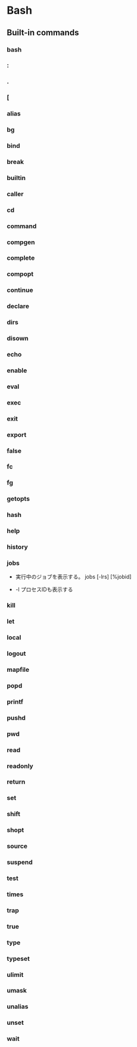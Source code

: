 # Bash
## Built-in commands
### bash
### :
### .
### [
### alias
### bg
### bind
### break
### builtin
### caller
### cd
### command
### compgen
### complete
### compopt
### continue
### declare
### dirs
### disown
### echo
### enable
### eval
### exec
### exit
### export
### false
### fc
### fg
### getopts
### hash
### help
### history
### jobs
- 実行中のジョブを表示する。
  jobs [-lrs] [%jobid]

- -l
  プロセスIDも表示する

### kill
### let
### local
### logout
### mapfile
### popd
### printf
### pushd
### pwd
### read
### readonly
### return
### set
### shift
### shopt
### source
### suspend
### test
### times
### trap
### true
### type
### typeset
### ulimit
### umask
### unalias
### unset
### wait
